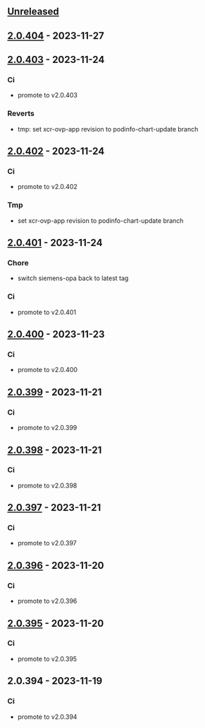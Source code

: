 <a name="unreleased"></a>
## [Unreleased]


<a name="2.0.404"></a>
## [2.0.404] - 2023-11-27

<a name="2.0.403"></a>
## [2.0.403] - 2023-11-24
### Ci
- promote to v2.0.403

### Reverts
- tmp: set xcr-ovp-app revision to podinfo-chart-update branch


<a name="2.0.402"></a>
## [2.0.402] - 2023-11-24
### Ci
- promote to v2.0.402

### Tmp
- set xcr-ovp-app revision to podinfo-chart-update branch


<a name="2.0.401"></a>
## [2.0.401] - 2023-11-24
### Chore
- switch siemens-opa back to latest tag

### Ci
- promote to v2.0.401


<a name="2.0.400"></a>
## [2.0.400] - 2023-11-23
### Ci
- promote to v2.0.400


<a name="2.0.399"></a>
## [2.0.399] - 2023-11-21
### Ci
- promote to v2.0.399


<a name="2.0.398"></a>
## [2.0.398] - 2023-11-21
### Ci
- promote to v2.0.398


<a name="2.0.397"></a>
## [2.0.397] - 2023-11-21
### Ci
- promote to v2.0.397


<a name="2.0.396"></a>
## [2.0.396] - 2023-11-20
### Ci
- promote to v2.0.396


<a name="2.0.395"></a>
## [2.0.395] - 2023-11-20
### Ci
- promote to v2.0.395


<a name="2.0.394"></a>
## 2.0.394 - 2023-11-19
### Ci
- promote to v2.0.394


[Unreleased]: https://gitlab.industrysoftware.automation.siemens.com/caas-ops/fleet/aws-usea1-qa-qa/compare/2.0.404...HEAD
[2.0.404]: https://gitlab.industrysoftware.automation.siemens.com/caas-ops/fleet/aws-usea1-qa-qa/compare/2.0.403...2.0.404
[2.0.403]: https://gitlab.industrysoftware.automation.siemens.com/caas-ops/fleet/aws-usea1-qa-qa/compare/2.0.402...2.0.403
[2.0.402]: https://gitlab.industrysoftware.automation.siemens.com/caas-ops/fleet/aws-usea1-qa-qa/compare/2.0.401...2.0.402
[2.0.401]: https://gitlab.industrysoftware.automation.siemens.com/caas-ops/fleet/aws-usea1-qa-qa/compare/2.0.400...2.0.401
[2.0.400]: https://gitlab.industrysoftware.automation.siemens.com/caas-ops/fleet/aws-usea1-qa-qa/compare/2.0.399...2.0.400
[2.0.399]: https://gitlab.industrysoftware.automation.siemens.com/caas-ops/fleet/aws-usea1-qa-qa/compare/2.0.398...2.0.399
[2.0.398]: https://gitlab.industrysoftware.automation.siemens.com/caas-ops/fleet/aws-usea1-qa-qa/compare/2.0.397...2.0.398
[2.0.397]: https://gitlab.industrysoftware.automation.siemens.com/caas-ops/fleet/aws-usea1-qa-qa/compare/2.0.396...2.0.397
[2.0.396]: https://gitlab.industrysoftware.automation.siemens.com/caas-ops/fleet/aws-usea1-qa-qa/compare/2.0.395...2.0.396
[2.0.395]: https://gitlab.industrysoftware.automation.siemens.com/caas-ops/fleet/aws-usea1-qa-qa/compare/2.0.394...2.0.395
